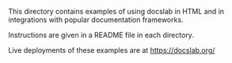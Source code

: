 This directory contains examples of using docslab in HTML and in integrations
with popular documentation frameworks.

Instructions are given in a README file in each directory.

Live deployments of these examples are at https://docslab.org/
